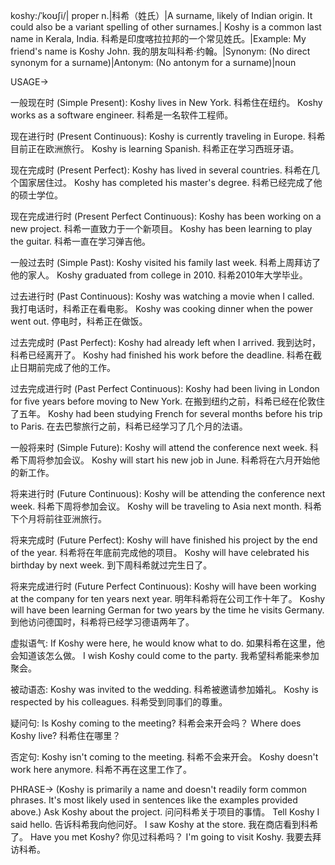koshy:/ˈkoʊʃi/| proper n.|科希（姓氏）|A surname, likely of Indian origin.  It could also be a variant spelling of other surnames.| Koshy is a common last name in Kerala, India.  科希是印度喀拉拉邦的一个常见姓氏。|Example: My friend's name is Koshy John. 我的朋友叫科希·约翰。|Synonym: (No direct synonym for a surname)|Antonym: (No antonym for a surname)|noun


USAGE->

一般现在时 (Simple Present):
Koshy lives in New York. 科希住在纽约。
Koshy works as a software engineer. 科希是一名软件工程师。

现在进行时 (Present Continuous):
Koshy is currently traveling in Europe. 科希目前正在欧洲旅行。
Koshy is learning Spanish. 科希正在学习西班牙语。

现在完成时 (Present Perfect):
Koshy has lived in several countries. 科希在几个国家居住过。
Koshy has completed his master's degree. 科希已经完成了他的硕士学位。

现在完成进行时 (Present Perfect Continuous):
Koshy has been working on a new project. 科希一直致力于一个新项目。
Koshy has been learning to play the guitar. 科希一直在学习弹吉他。


一般过去时 (Simple Past):
Koshy visited his family last week. 科希上周拜访了他的家人。
Koshy graduated from college in 2010. 科希2010年大学毕业。

过去进行时 (Past Continuous):
Koshy was watching a movie when I called. 我打电话时，科希正在看电影。
Koshy was cooking dinner when the power went out. 停电时，科希正在做饭。

过去完成时 (Past Perfect):
Koshy had already left when I arrived. 我到达时，科希已经离开了。
Koshy had finished his work before the deadline. 科希在截止日期前完成了他的工作。

过去完成进行时 (Past Perfect Continuous):
Koshy had been living in London for five years before moving to New York. 在搬到纽约之前，科希已经在伦敦住了五年。
Koshy had been studying French for several months before his trip to Paris. 在去巴黎旅行之前，科希已经学习了几个月的法语。


一般将来时 (Simple Future):
Koshy will attend the conference next week. 科希下周将参加会议。
Koshy will start his new job in June. 科希将在六月开始他的新工作。


将来进行时 (Future Continuous):
Koshy will be attending the conference next week.  科希下周将参加会议。
Koshy will be traveling to Asia next month. 科希下个月将前往亚洲旅行。

将来完成时 (Future Perfect):
Koshy will have finished his project by the end of the year. 科希将在年底前完成他的项目。
Koshy will have celebrated his birthday by next week. 到下周科希就过完生日了。

将来完成进行时 (Future Perfect Continuous):
Koshy will have been working at the company for ten years next year. 明年科希将在公司工作十年了。
Koshy will have been learning German for two years by the time he visits Germany. 到他访问德国时，科希将已经学习德语两年了。


虚拟语气:
If Koshy were here, he would know what to do. 如果科希在这里，他会知道该怎么做。
I wish Koshy could come to the party. 我希望科希能来参加聚会。

被动语态:
Koshy was invited to the wedding. 科希被邀请参加婚礼。
Koshy is respected by his colleagues. 科希受到同事们的尊重。

疑问句:
Is Koshy coming to the meeting? 科希会来开会吗？
Where does Koshy live? 科希住在哪里？

否定句:
Koshy isn't coming to the meeting. 科希不会来开会。
Koshy doesn't work here anymore. 科希不再在这里工作了。


PHRASE->
(Koshy is primarily a name and doesn't readily form common phrases.  It's most likely used in sentences like the examples provided above.)
Ask Koshy about the project.  问问科希关于项目的事情。
Tell Koshy I said hello.  告诉科希我向他问好。
I saw Koshy at the store. 我在商店看到科希了。
Have you met Koshy? 你见过科希吗？
I'm going to visit Koshy. 我要去拜访科希。


